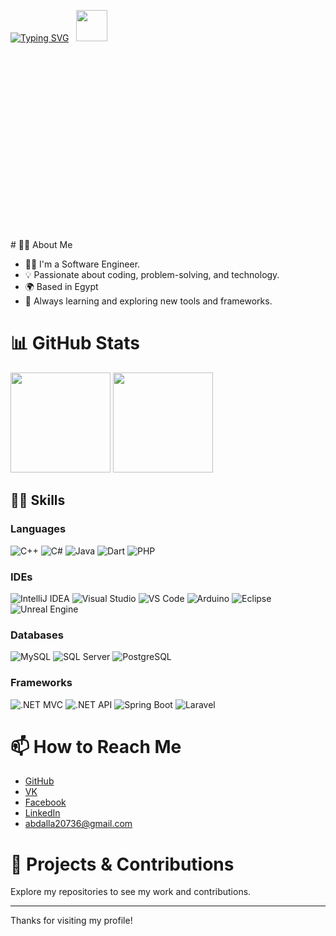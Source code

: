 [![Typing SVG](https://readme-typing-svg.herokuapp.com?font=Fira+Code&size=25&pause=1000&color=FFFFFF&background=14141400&vCenter=true&width=480&height=30&lines=Hi+there+%F0%9F%91%8B%2C+my+name+is+Abdalla)](https://git.io/typing-svg)
<span>&nbsp;&nbsp;</span><img src="https://media.giphy.com/media/WUlplcMpOCEmTGBtBW/giphy.gif" width="50">
<div style="background-image: url('https://raw.githubusercontent.com/abdalla20736/abdalla20736/main/assets/background.png'); height:300px; background-size:cover;">
</div>
# 👨‍💻 About Me

- 🧑‍💻 I'm a Software Engineer.
- 💡 Passionate about coding, problem-solving, and technology.
- 🌍 Based in Egypt
- 🌱 Always learning and exploring new tools and frameworks.

# 📊 GitHub Stats

<p align="left">
  <img src="https://github-readme-stats.vercel.app/api?username=abdalla20736&show_icons=true&theme=tokyonight&hide=contribs,issues" height="160" />
  <img src="https://github-readme-stats.vercel.app/api/top-langs/?username=abdalla20736&layout=compact&theme=tokyonight" height="160"/>
</p>

## 💪🏻 Skills

### Languages

![C++](https://img.shields.io/badge/C++-00599C?style=flat&logo=c%2b%2b&logoColor=white)
![C#](https://img.shields.io/badge/C%23-239120?style=flat&logo=c-sharp&logoColor=white)
![Java](https://img.shields.io/badge/Java-007396?style=flat&logo=java&logoColor=white)
![Dart](https://img.shields.io/badge/Dart-0175C2?style=flat&logo=dart&logoColor=white)
![PHP](https://img.shields.io/badge/PHP-777BB4?style=flat&logo=php&logoColor=white)

### IDEs

![IntelliJ IDEA](https://img.shields.io/badge/IntelliJ%20IDEA-000000?style=flat&logo=intellij-idea&logoColor=white)
![Visual Studio](https://img.shields.io/badge/Visual%20Studio-5C2D91?style=flat&logo=visual-studio&logoColor=white)
![VS Code](https://img.shields.io/badge/VS%20Code-007ACC?style=flat&logo=visual-studio-code&logoColor=white)
![Arduino](https://img.shields.io/badge/Arduino-00979D?style=flat&logo=arduino&logoColor=white)
![Eclipse](https://img.shields.io/badge/Eclipse-2C2255?style=flat&logo=eclipse-ide&logoColor=white)
![Unreal Engine](https://img.shields.io/badge/Unreal%20Engine-313131?style=flat&logo=unreal-engine&logoColor=white)

### Databases

![MySQL](https://img.shields.io/badge/MySQL-4479A1?style=flat&logo=mysql&logoColor=white)
![SQL Server](https://img.shields.io/badge/SQL%20Server-CC2927?style=flat&logo=microsoft-sql-server&logoColor=white)
![PostgreSQL](https://img.shields.io/badge/PostgreSQL-4169E1?style=flat&logo=postgresql&logoColor=white)

### Frameworks

![.NET MVC](https://img.shields.io/badge/.NET%20MVC-512BD4?style=flat&logo=dotnet&logoColor=white)
![.NET API](https://img.shields.io/badge/.NET%20API-512BD4?style=flat&logo=dotnet&logoColor=white)
![Spring Boot](https://img.shields.io/badge/Spring%20Boot-6DB33F?style=flat&logo=spring-boot&logoColor=white)
![Laravel](https://img.shields.io/badge/Laravel-FF2D20?style=flat&logo=laravel&logoColor=white)

# 📫 How to Reach Me

- [GitHub](https://github.com/abdalla20736)
- [VK](https://vk.com/abdalla500)
- [Facebook](https://web.facebook.com/abdalla20736)
- [LinkedIn](https://www.linkedin.com/in/abdalla-abdalla-894120264/)
- abdalla20736@gmail.com

# 🚀 Projects & Contributions

Explore my repositories to see my work and contributions.

---

Thanks for visiting my profile!

